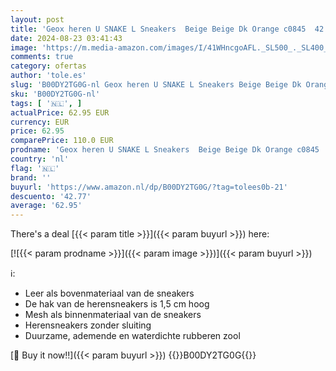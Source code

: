 ```yaml
---
layout: post
title: 'Geox heren U SNAKE L Sneakers  Beige Beige Dk Orange c0845  42 EU'
date: 2024-08-23 03:41:43
image: 'https://m.media-amazon.com/images/I/41WHncgoAFL._SL500_._SL400_.jpg'
comments: true
category: ofertas
author: 'tole.es'
slug: 'B00DY2TG0G-nl Geox heren U SNAKE L Sneakers Beige Beige Dk Orange c0845...'
sku: 'B00DY2TG0G-nl'
tags: [ '🇳🇱', ]
actualPrice: 62.95 EUR
currency: EUR
price: 62.95
comparePrice: 110.0 EUR
prodname: 'Geox heren U SNAKE L Sneakers  Beige Beige Dk Orange c0845  42 EU'
country: 'nl'
flag: '🇳🇱'
brand: ''
buyurl: 'https://www.amazon.nl/dp/B00DY2TG0G/?tag=tolees0b-21'
descuento: '42.77'
average: '62.95'
---
```


There's a deal [{{< param title >}}]({{< param buyurl >}})  here:

[![{{< param prodname >}}]({{< param image >}})]({{< param buyurl >}})

ℹ️:

- Leer als bovenmateriaal van de sneakers
- De hak van de herensneakers is 1,5 cm hoog
- Mesh als binnenmateriaal van de sneakers
- Herensneakers zonder sluiting
- Duurzame, ademende en waterdichte rubberen zool

[🛒 Buy it now!!]({{< param buyurl >}})
{{<world>}}B00DY2TG0G{{</world>}}
